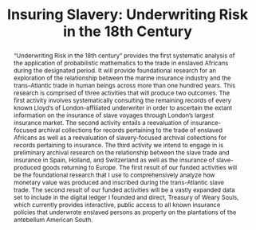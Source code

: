 ---
pid: slave-insurance
done: true
title: 'Insuring Slavery: Underwriting Risk in the 18th Century'
featured: true
category: DH Seed Grant Recipient
tags:
- dataset
- data-visualization
cohort_year: '2020'
abstract: "“Underwriting Risk in the 18th century” provides the first systematic analysis
  of the application of probabilistic mathematics to the trade in enslaved Africans
  during the designated period. It will provide foundational research for an exploration
  of the relationship between the marine insurance industry and the trans-Atlantic
  trade in human beings across more than one hundred years. This research is comprised
  of three activities that will produce two outcomes. The first activity involves
  systematically consulting the remaining records of every known Lloyd’s of London-affiliated
  underwriter in order to ascertain the extant information on the insurance of slave
  voyages through London’s largest insurance market. The second activity entails a
  reevaluation of insurance-focused archival collections for records pertaining to
  the trade of enslaved Africans as well as a reevaluation of slavery-focused archival
  collections for records pertaining to insurance. The third activity we intend to
  engage in is preliminary archival research on the relationship between the slave
  trade and insurance in Spain, Holland, and Switzerland as well as the insurance
  of slave-produced goods returning to Europe. The first result of our funded activities
  will be the foundational research that I use to comprehensively analyze how monetary
  value was produced and inscribed during the trans-Atlantic slave trade. The second
  result of our funded activities will be a vastly expanded data set to include in
  the digital ledger I founded and direct, Treasury of Weary Souls, which currently
  provides interactive, public access to all known insurance policies that underwrote
  enslaved persons as property on the plantations of the antebellum American South."
limerick: "This project, our first love, that powered\nour bottom line suddenly soured\nwhen
  we lost our lucks \nof a half million bucks\nWith the PI decamping for Howard."
pis:
- ralph
image: slave-insurance.jpg
original_img: https://www.nyu.edu/life/information-technology/about-nyu-it/nyu-it-news/the-download/the-download-features/digital-humanities-seed-grants/jcr:content/1/par-left/nyuimage.img.1280.high.jpg/1647273514669.jpg
hero_image: "/media/projects/slave-insurance.jpg"
order: '006'
layout: project
---